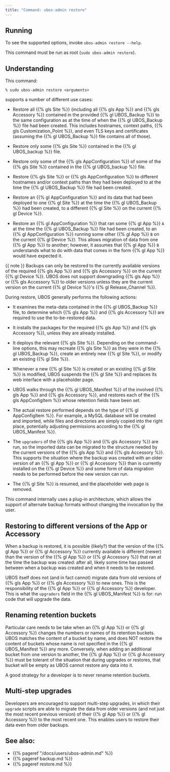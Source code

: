 ```yaml
---
title: "Command: ubos-admin restore"
---
```


## Running

To see the supported options, invoke ``ubos-admin restore --help``.

This command must be run as root (``sudo ubos-admin restore``).

## Understanding

This command:

```
% sudo ubos-admin restore <arguments>
```

supports a number of different use cases:

* Restore all {{% gls Site %}} (including all {{% gls App %}} and {{% gls Accessory %}}
  contained in the provided {{% gl UBOS_Backup %}} to the same configuration as at the
  time of when the {{% gl UBOS_Backup %}} file had been created. This includes hostnames,
  context paths, {{% gls Customization_Point %}}, and even TLS keys and certificates
  (assuming the {{% gl UBOS_Backup %}} file contains all of those).

* Restore only some {{% gls Site %}} contained in the {{% gl UBOS_backup %}} file.

* Restore only some of the {{% gls AppConfiguration %}} of some of the {{% gls Site %}}
  contained in the {{% gl UBOS_backup %}} file.

* Restore {{% gls Site %}} or {{% gls AppConfiguration %}} to different hostnames and/or
  context paths than they had been deployed to at the time the {{% gl UBOS_Backup %}}
  file had been created.

* Restore an {{% gl AppConfiguration %}} and its data that had been deployed to one
  {{% gl Site %}} at the time the {{% gl UBOS_Backup %}} had been created, to a different
  {{% gl Site %}} on the current {{% gl Device %}}.

* Restore an {{% gl AppConfiguration %}} that ran some {{% gl App %}} ``A`` at the time the
  {{% gl UBOS_Backup %}} file had been created, to an {{% gl AppConfiguration %}} running
  some other {{% gl App %}} ``B`` on the current {{% gl Device %}}. This allows migration
  of data from one {{% gl App %}} to another; however, it assumes that {{% gl App %}} ``B``
  understands what to do with data that comes in the form {{% gl App %}} would have
  expected it.

{{ note }}
Backups can only be restored to the currently available versions of the required
{{% gls App %}} and {{% gls Accessory %}} on the current {{% gl Device %}}. UBOS does not
support downgrading {{% gls App %}} or {{% gls Accessory %}} to older versions unless
they are the current version on the current {{% gl Device %}}'s {{% gl Release_Channel %}}.

During restore, UBOS generally performs the following actions:

* It examines the meta-data contained in the {{% gl UBOS_Backup %}} file, to determine
  which {{% gls App %}} and {{% gls Accessory %}} are required to use the to-be-restored
  data.

* It installs the packages for the required {{% gls App %}} and {{% gls Accessory %}}, unless
  they are already installed.

* It deploys the relevant {{% gls Site %}}. Depending on the command-line options, this
  may recreate {{% gls Site %}} as they were in the {{% gl UBOS_Backup %}}, create an
  entirely new {{% gl Site %}}, or modify an existing {{% gl Site %}}.

* Whenever a new {{% gl Site %}} is created or an existing {{% gl Site %}} is modified,
  UBOS suspends the {{% gl Site %}} and replaces its web interface with a placeholder page.

* UBOS walks through the {{% gl UBOS_Manifest %}} of the involved {{% gls App %}}
  and {{% gls Accessory %}}, and restores each of the {{% gls AppConfigItem %}} whose
  retention fields have been set.

* The actual restore performed depends on the type of {{% gl AppConfigItem %}}. For example,
  a MySQL database will be created and imported, while files and directories are simply
  copied into the right place, potentially adjusting permissions according to the
  {{% gl UBOS_Manifest %}}.

* The ``upgraders`` of the {{% gls App %}} and {{% gls Accessory %}} are run, so the
  imported data can be migrated to the structure needed by the current versions of the
  {{% gls App %}} and {{% gls Accessory %}}. This supports the situation where the backup
  was created with an older version of an {{% gl App %}} or {{% gl Accessory %}} than
  is currently installed on the {{% gl Device %}} and some form of data migration needs
  to be performed before the new version can run.

* The {{% gl Site %}} is resumed, and the placeholder web page is removed.

This command internally uses a plug-in architecture, which allows the support of
alternate backup formats without changing the invocation by the user.

## Restoring to different versions of the App or Accessory

When a backup is restored, it is possible (likely?) that the version of the {{% gl App %}}
or {{% gl Accessory %}} currently available is different (newer) than the version of the
{{% gl App %}} or {{% gl Accessory %}} that ran at the time the backup was created: after
all, likely some time has passed between when a backup was created and when it needs to be
restored.

UBOS itself does not (and in fact cannot) migrate data from old versions of
{{% gls App %}} or {{% gls Accessory %}} to new ones. This is the responsibility of the
{{% gl App %}} or {{% gl Accessory %}} developer. This is what the ``upgraders`` field
in the {{% gl UBOS_Manifest %}} is for: run code that will upgrade the data.

## Renaming retention buckets

Particular care needs to be take when an {{% gl App %}} or {{% gl Accessory %}} changes the
numbers or names of its retention buckets. UBOS matches the content of a bucket by name,
and does NOT restore the content of buckets whose name is not specified in the
{{% gl UBOS_Manifest %}} any more. Conversely, when adding an additional bucket from one
version to another, the {{% gl App %}} or {{% gl Accessory %}} must be tolerant of the
situation that during upgrades or restores, that bucket will be empty as UBOS cannot
restore any data into it.

A good strategy for a developer is to never rename retention buckets.

## Multi-step upgrades

Developers are encouraged to support multi-step upgrades, in which their ``upgrade``
scripts are able to migrate the data from older versions (and not just the most recent
previous version) of their {{% gl App %}} or {{% gl Accessory %}} to the most
recent one. This enables users to restore their data even from older backups.

## See also:

* {{% pageref "/docs/users/ubos-admin.md" %}}
* {{% pageref backup.md %}}
* {{% pageref restore.md %}}
